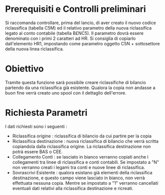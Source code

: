 # Prerequisiti e Controlli preliminari
Si raccomanda controllare, prima del lancio, di aver creato il nuovo codice riclassifica         (tabella C5M) ed il relativo parametro della nuova riclassifica legato al conto contabile (tabella B£NC5). Il parametro dovrà essere denominato con i primi 2 caratteri ad HR.           Si consiglia di copiarlo dall'elemento HR1, impostando come parametro oggetto C5N + sottosettore della nuova linea riclassifica.


# Obiettivo
Tramite questa funzione sarà possibile creare riclassifiche di bilancio partendo da una
riclassifica già esistente.
Qualora la copia non andasse a buon fine verrà creato uno spool con il dettaglio dell'errore.


# Richiesta Parametri
I dati richiesti sono i seguenti : 
-  Riclassifica origine :  riclassifica di bilancio da cui partire per la copia
-  Riclassifica destinazione :  nuova riclassifica di bilancio che verrà scritta copiandola dalla   riclassifica origine.   La riclassifica destinazione non potrà essere BAS o CEE.
-  Collegamento Conti :  se lasciato in bianco verranno copiati anche i collegamenti tra linee di   riclassifica e conti contabili. Se impostato a "N" non verranno creati i legami tra conti e    nuove linee di riclassifica.
-  Sovrascrivi Esistente :  qualora esistano già elementi della riclassifica destinazione, e questo   campo viene lasciato in bianco, non verrà effettuata nessuna copia.     Mentre se impostato a "1" verranno cancellati eventuali dati relativi alla riclassifica   destinazione e ricreati.


